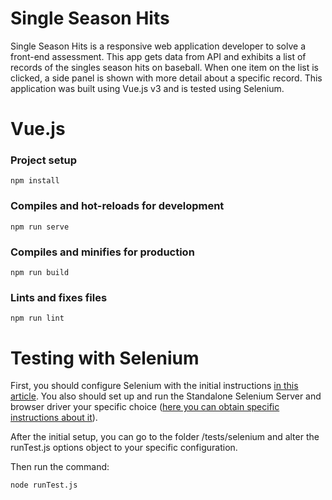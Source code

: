 # Single Season Hits

Single Season Hits is a responsive web application developer to solve a front-end assessment. This app gets data from API and exhibits a list of records of the singles season hits on baseball. When one item on the list is clicked, a side panel is shown with more detail about a specific record.
This application was built using Vue.js v3 and is tested using Selenium.

# Vue.js

### Project setup

```
npm install
```

### Compiles and hot-reloads for development

```
npm run serve
```

### Compiles and minifies for production

```
npm run build
```

### Lints and fixes files

```
npm run lint
```

# Testing with Selenium

First, you should configure Selenium with the initial instructions [in this article](https://medium.com/dailyjs/how-to-setup-selenium-on-node-environment-ee33023da72d). You also should set up and run the Standalone Selenium Server and browser driver your specific choice ([here you can obtain specific instructions about it](https://www.selenium.dev/selenium/docs/api/javascript/index.html)).

After the initial setup, you can go to the folder /tests/selenium and alter the runTest.js options object to your specific configuration.

Then run the command:

```
node runTest.js
```
